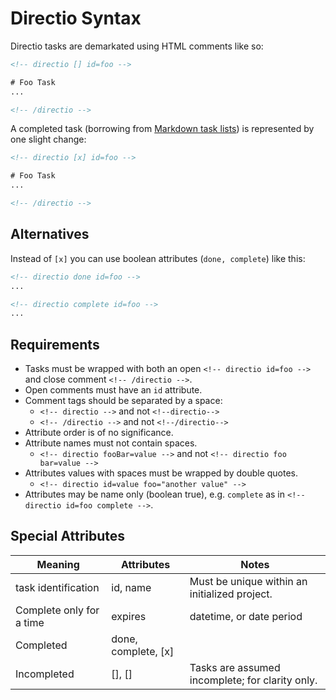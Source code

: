 # Directio Syntax

Directio tasks are demarkated using HTML comments like so:

```html
<!-- directio [] id=foo -->

# Foo Task
...

<!-- /directio -->
```

A completed task (borrowing from [Markdown task lists](https://www.markdownguide.org/extended-syntax/#task-lists)) is represented by one slight change:

```html
<!-- directio [x] id=foo -->

# Foo Task
...

<!-- /directio -->
```

## Alternatives

Instead of `[x]` you can use boolean attributes (`done, complete`) like this:

```html
<!-- directio done id=foo -->
...
```

```html
<!-- directio complete id=foo -->
...
```

## Requirements

* Tasks must be wrapped with both an open `<!-- directio id=foo -->` and close comment `<!-- /directio -->`.
* Open comments must have an `id` attribute.
* Comment tags should be separated by a space:
    * `<!-- directio -->` and not `<!--directio-->`
    * `<!-- /directio -->` and not `<!--/directio-->`
* Attribute order is of no significance.
* Attribute names must not contain spaces.
    * `<!-- directio fooBar=value -->` and not `<!-- directio foo bar=value -->`
* Attributes values with spaces must be wrapped by double quotes.
    * `<!-- directio id=value foo="another value" -->`
* Attributes may be name only (boolean true), e.g. `complete` as in `<!-- directio id=foo complete -->`.

## Special Attributes

| Meaning                  | Attributes          | Notes                                           |
|--------------------------|---------------------|-------------------------------------------------|
| task identification      | id, name            | Must be unique within an initialized project.   |
| Complete only for a time | expires             | datetime, or date period                        |
| Completed                | done, complete, [x] |                                                 |
| Incompleted              | [], []              | Tasks are assumed incomplete; for clarity only. |
